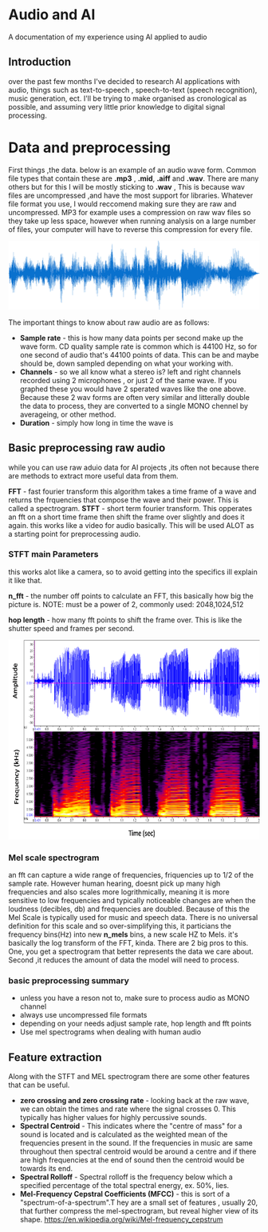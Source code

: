 # Audio and AI
A documentation of my experience using AI applied to audio 

## Introduction
  over the past few months I've decided to research AI applications with audio, things such as text-to-speech , speech-to-text (speech recognition), music generation, ect.
  I'll be trying to make organised as cronological as possible, and assuming very little prior knowledge to digital signal processing.
  
# Data and preprocessing

First things ,the data. below is an example of an audio wave form. Common file types that contain these are **.mp3** , **.mid**, **.aiff** and **.wav**.
There are many others but for this I will be mostly sticking to **.wav** , This is because wav files are uncompressed ,and have the most support for libraries.
Whatever file format you use, I would reccomend making sure they are raw and uncompressed. MP3 for example uses a compression on raw wav files so they take up less space, however when running analysis on a large number of files, your computer will have to reverse this compression for every file.

  <img src="https://github.com/wolverine3301/Audio-and-AI/blob/main/pics/waveform_post.png" width="516" height="138">
  
 The important things to know about raw audio are as follows:
 
  * **Sample rate** - this is how many data points per second make up the wave form. CD quality sample rate is common which is 44100 Hz, so for one second of audio that's 44100 points of data. This can be and maybe should be, down sampled depending on what your working with.
  * **Channels** - so we all know what a stereo is? left and right channels recorded using 2 microphones , or just 2 of the same wave. If you graphed these you would have 2 sperated waves like the one above. Because these 2 wav forms are often very similar and litterally double the data to process, they are converted to a single MONO chennel by averageing, or other method.
  * **Duration** - simply how long in time the wave is
  
## Basic preprocessing raw audio
  
 while you can use raw aduio data for AI projects ,its often not because there are methods to extract more useful data from them.
 
 **FFT** - fast fourier transform this algorithm takes a time frame of a wave and returns the frquencies that compose the wave and their power. This is called a spectrogram.
 **STFT** - short term fourier transform. This opperates an fft on a short time frame then shift the frame over slightly and does it again. this works like a video for audio basically. This will be used ALOT as a starting point for preprocessing audio.
### STFT main Parameters 
this works alot like a camera, so to avoid getting into the specifics ill explain it like that.

  **n_fft** - the number off points to calculate an FFT, this basically how big the picture is. NOTE: must be a power of 2, commonly used: 2048,1024,512
  
  **hop length** - how many fft points to shift the frame over. This is like the shutter speed and frames per second. 
  
<img src="https://github.com/wolverine3301/Audio-and-AI/blob/main/pics/wav-spec.png?raw=true" width="625" height="400">

### Mel scale spectrogram
an fft can capture a wide range of frequencies, friquencies up to 1/2 of the sample rate. However human hearing, doesnt pick up many high frequencies and also scales more logrithmically, meaning it is more sensitive to low frequencies and typically noticeable changes are when the loudness (decibles, db) and frequencies are doubled.
Because of this the Mel Scale is typically used for music and speech data. There is no universal definition for this scale and so over-simplifying this, it particians the frequency bins(Hz) into new **n_mels** bins, a new scale HZ to Mels. it's basically the log transform of the FFT, kinda. There are 2 big pros to this. One, you get a spectrogram that better represents the data we care about. Second ,it reduces the amount of data the model will need to process.
### basic preprocessing summary
 * unless you have a reson not to, make sure to process audio as MONO channel
 * always use uncompressed file formats
 * depending on your needs adjust sample rate, hop length and fft points
 * Use mel spectrograms when dealing with human audio
 
## Feature extraction
  Along with the STFT and MEL spectrogram there are some other features that can be useful.
  * **zero crossing and zero crossing rate** - looking back at the raw wave, we can obtain the times and rate where the signal crosses 0. This typically has higher values for highly percussive sounds.
  * **Spectral Centroid** - This indicates where the "centre of mass" for a sound is located and is calculated as the weighted mean of the frequencies present in the sound. If the frequencies in music are same throughout then spectral centroid would be around a centre and if there are high frequencies at the end of sound then the centroid would be towards its end. 
  * **Spectral Rolloff** - Spectral rolloff is the frequency below which a specified percentage of the total spectral energy, ex. 50%, lies.
  * **Mel-Frequency Cepstral Coefficients (MFCC)** - this is sort of a "spectrum-of-a-spectrum".T hey are a small set of features , usually 20, that further compress the mel-spectrogram, but reveal higher view of its shape. https://en.wikipedia.org/wiki/Mel-frequency_cepstrum
  
  
  
